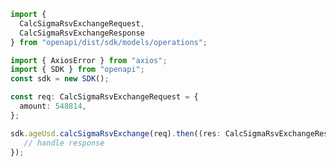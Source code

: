 <!-- Start SDK Example Usage -->
```typescript
import {
  CalcSigmaRsvExchangeRequest,
  CalcSigmaRsvExchangeResponse
} from "openapi/dist/sdk/models/operations";

import { AxiosError } from "axios";
import { SDK } from "openapi";
const sdk = new SDK();

const req: CalcSigmaRsvExchangeRequest = {
  amount: 548814,
};

sdk.ageUsd.calcSigmaRsvExchange(req).then((res: CalcSigmaRsvExchangeResponse | AxiosError) => {
   // handle response
});
```
<!-- End SDK Example Usage -->